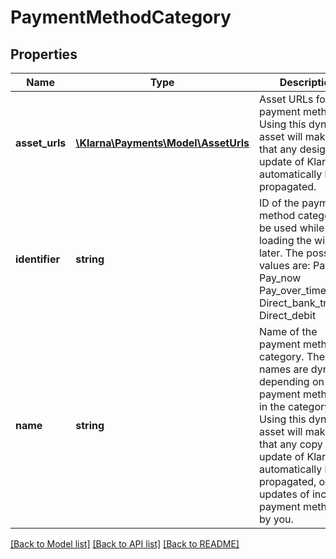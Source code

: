 # PaymentMethodCategory

## Properties
Name | Type | Description | Notes
------------ | ------------- | ------------- | -------------
**asset_urls** | [**\Klarna\Payments\Model\AssetUrls**](AssetUrls.md) | Asset URLs for the payment method. Using this dynamic asset will make sure that any design update of Klarna will automatically be propagated. | [optional] 
**identifier** | **string** | ID of the payment method category to be used while loading the widget later. The possible values are: Pay_later  Pay_now  Pay_over_time  Direct_bank_transfer  Direct_debit | [optional] 
**name** | **string** | Name of the payment method category. These names are dynamic depending on what payment method is in the category. Using this dynamic asset will make sure that any copy update of Klarna will automatically be propagated, or any updates of included payment methods by you. | [optional] 

[[Back to Model list]](../README.md#documentation-for-models) [[Back to API list]](../README.md#documentation-for-api-endpoints) [[Back to README]](../README.md)


